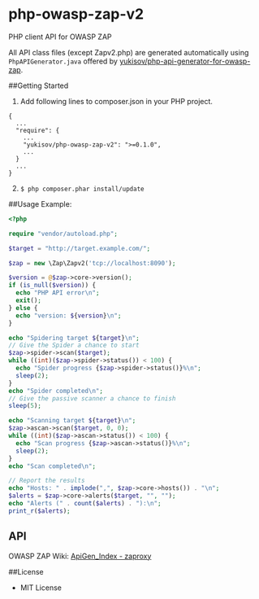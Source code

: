 php-owasp-zap-v2
================

PHP client API for OWASP ZAP

All API class files (except Zapv2.php) are generated automatically using `PhpAPIGenerator.java` offered by [yukisov/php-api-generator-for-owasp-zap](https://github.com/yukisov/php-api-generator-for-owasp-zap).

##Getting Started

1. Add following lines to composer.json in your PHP project.

  ```
  {
    ...
    "require": {
      ...
      "yukisov/php-owasp-zap-v2": ">=0.1.0",
      ...
    }
    ...
  }
  ```

2. `$ php composer.phar install/update`

##Usage
Example:

```php
<?php

require "vendor/autoload.php";

$target = "http://target.example.com/";

$zap = new \Zap\Zapv2('tcp://localhost:8090');

$version = @$zap->core->version();
if (is_null($version)) {
  echo "PHP API error\n";
  exit();
} else {
  echo "version: ${version}\n";
}

echo "Spidering target ${target}\n";
// Give the Spider a chance to start
$zap->spider->scan($target);
while ((int)($zap->spider->status()) < 100) {
  echo "Spider progress {$zap->spider->status()}%\n";
  sleep(2);
}
echo "Spider completed\n";
// Give the passive scanner a chance to finish
sleep(5);

echo "Scanning target ${target}\n";
$zap->ascan->scan($target, 0, 0);
while ((int)($zap->ascan->status()) < 100) {
  echo "Scan progress {$zap->ascan->status()}%\n";
  sleep(2);
}
echo "Scan completed\n";

// Report the results
echo "Hosts: " . implode(",", $zap->core->hosts()) . "\n";
$alerts = $zap->core->alerts($target, "", "");
echo "Alerts (" . count($alerts) . "):\n";
print_r($alerts);

```

## API
OWASP ZAP Wiki: [ApiGen_Index - zaproxy](https://code.google.com/p/zaproxy/wiki/ApiGen_Index)


##License
- MIT License
